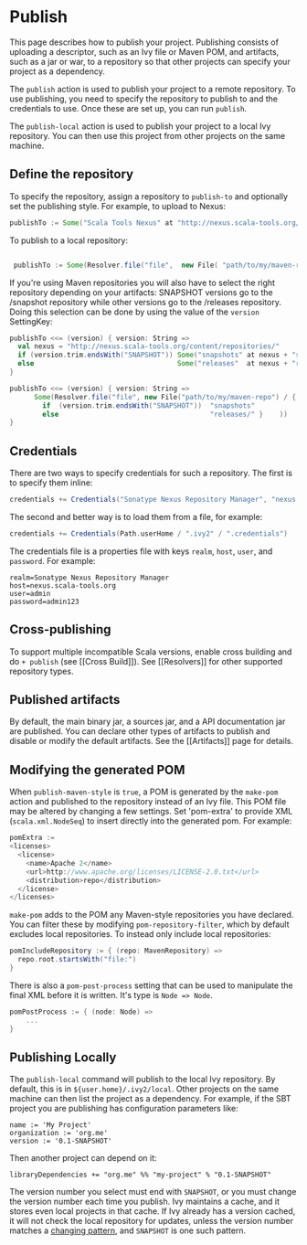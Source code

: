 # Publish

This page describes how to publish your project.  Publishing consists of uploading a descriptor, such as an Ivy file or Maven POM, and artifacts, such as a jar or war, to a repository so that other projects can specify your project as a dependency.

The `publish` action is used to publish your project to a remote repository.  To use publishing, you need to specify the repository to publish to and the credentials to use.  Once these are set up, you can run `publish`.

The `publish-local`  action is used to publish your project to a local Ivy repository.  You can then use this project from other projects on the same machine.

## Define the repository

To specify the repository, assign a repository to `publish-to` and optionally set the publishing style.  For example, to upload to Nexus:

```scala
publishTo := Some("Scala Tools Nexus" at "http://nexus.scala-tools.org/content/repositories/releases/")
```

To publish to a local repository:

```scala

 publishTo := Some(Resolver.file("file",  new File( "path/to/my/maven-repo/releases" )) )
```


If you're using Maven repositories you will also have to select the right repository depending on your artifacts: SNAPSHOT versions go to the /snapshot repository while other versions go to the /releases repository. Doing this selection can be done by using the value of the `version` SettingKey:

```scala
publishTo <<= (version) { version: String =>
  val nexus = "http://nexus.scala-tools.org/content/repositories/"
  if (version.trim.endsWith("SNAPSHOT")) Some("snapshots" at nexus + "snapshots/") 
  else                                   Some("releases"  at nexus + "releases/")
}
```
```scala
publishTo <<= (version) { version: String =>
      Some(Resolver.file("file", new File("path/to/my/maven-repo") / {
        if  (version.trim.endsWith("SNAPSHOT"))  "snapshots"
        else                                     "releases/" }    ))
}
```

## Credentials

There are two ways to specify credentials for such a repository.  The first is to specify them inline:

```scala
credentials += Credentials("Sonatype Nexus Repository Manager", "nexus.scala-tools.org", "admin", "admin123")
```

The second and better way is to load them from a file, for example:

```scala
credentials += Credentials(Path.userHome / ".ivy2" / ".credentials")
```

The credentials file is a properties file with keys `realm`, `host`, `user`, and `password`.  For example:

```text
realm=Sonatype Nexus Repository Manager
host=nexus.scala-tools.org
user=admin
password=admin123
```

## Cross-publishing

To support multiple incompatible Scala versions, enable cross building and do `+ publish` (see [[Cross Build]]).  See [[Resolvers]] for other supported repository types.

## Published artifacts

By default, the main binary jar, a sources jar, and a API documentation jar are published.  You can declare other types of artifacts to publish and disable or modify the default artifacts.  See the [[Artifacts]] page for details.

## Modifying the generated POM

When `publish-maven-style` is `true`, a POM is generated by the `make-pom` action and published to the repository instead of an Ivy file.  This POM file may be altered by changing a few settings.  Set 'pom-extra' to provide XML (`scala.xml.NodeSeq`) to insert directly into the generated pom.  For example:

```scala
pomExtra :=
<licenses>
  <license>
    <name>Apache 2</name>
    <url>http://www.apache.org/licenses/LICENSE-2.0.txt</url>
    <distribution>repo</distribution>
  </license>
</licenses>
```

`make-pom` adds to the POM any Maven-style repositories you have declared.  You can filter these by modifying `pom-repository-filter`, which by default excludes local repositories.  To instead only include local repositories:

```scala
pomIncludeRepository := { (repo: MavenRepository) => 
  repo.root.startsWith("file:")
}
```

There is also a `pom-post-process` setting that can be used to manipulate the final XML before it is written.  It's type is `Node => Node`.

```scala
pomPostProcess := { (node: Node) =>
	...
}
```

## Publishing Locally

The `publish-local` command will publish to the local Ivy repository.  By default, this is in `${user.home}/.ivy2/local`.  Other projects on the same machine can then list the project as a dependency.  For example, if the SBT project you are publishing has configuration parameters like:

```
name := 'My Project'
organization := 'org.me'
version := '0.1-SNAPSHOT'
```

Then another project can depend on it:

```
libraryDependencies += "org.me" %% "my-project" % "0.1-SNAPSHOT"
```

The version number you select must end with `SNAPSHOT`, or you must change the version number each time you publish.  Ivy maintains a cache, and it stores even local projects in that cache.  If Ivy already has a version cached, it will not check the local repository for updates, unless the version number matches a [changing pattern](http://ant.apache.org/ivy/history/2.0.0/concept.html#change), and `SNAPSHOT` is one such pattern.
